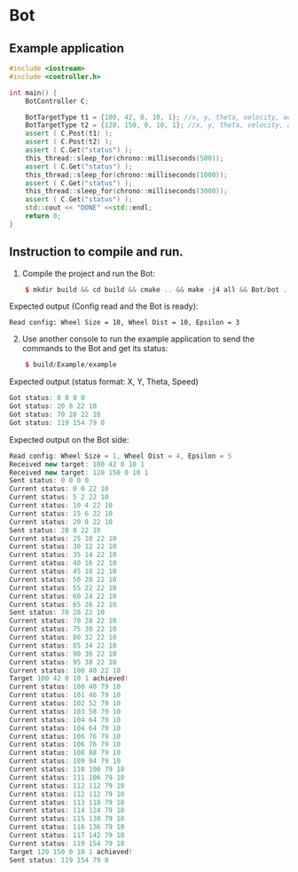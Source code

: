 # Bot

Example application
--------------
```c++
#include <iostream>
#include <controller.h>

int main() {
    BotController C;

    BotTargetType t1 = {100, 42, 0, 10, 1}; //x, y, theta, velocity, accel
    BotTargetType t2 = {120, 150, 0, 10, 1}; //x, y, theta, velocity, accel
    assert ( C.Post(t1) );
    assert ( C.Post(t2) );
    assert ( C.Get("status") );
    this_thread::sleep_for(chrono::milliseconds(500));
    assert ( C.Get("status") );
    this_thread::sleep_for(chrono::milliseconds(1000));
    assert ( C.Get("status") );
    this_thread::sleep_for(chrono::milliseconds(3000));
    assert ( C.Get("status") );
    std::cout << "DONE" <<std::endl;
    return 0;
}
```

Instruction to compile and run.
--------------
1. Compile the project and run the Bot:

```c++
    $ mkdir build && cd build && cmake .. && make -j4 all && Bot/bot ../configs/config.json
```

Expected output (Config read and the Bot is ready):

    Read config: Wheel Size = 10, Wheel Dist = 10, Epsilon = 3

2. Use another console to run the example application to send the commands to the Bot and get its status:

```c++
    $ build/Example/example 
```

Expected output (status format: X, Y, Theta, Speed)

```c++
Got status: 0 0 0 0
Got status: 20 8 22 10
Got status: 70 28 22 10
Got status: 119 154 79 0
```

Expected output on the Bot side:

```c++
Read config: Wheel Size = 1, Wheel Dist = 4, Epsilon = 5
Received new target: 100 42 0 10 1
Received new target: 120 150 0 10 1
Sent status: 0 0 0 0
Current status: 0 0 22 10
Current status: 5 2 22 10
Current status: 10 4 22 10
Current status: 15 6 22 10
Current status: 20 8 22 10
Sent status: 20 8 22 10
Current status: 25 10 22 10
Current status: 30 12 22 10
Current status: 35 14 22 10
Current status: 40 16 22 10
Current status: 45 18 22 10
Current status: 50 20 22 10
Current status: 55 22 22 10
Current status: 60 24 22 10
Current status: 65 26 22 10
Sent status: 70 28 22 10
Current status: 70 28 22 10
Current status: 75 30 22 10
Current status: 80 32 22 10
Current status: 85 34 22 10
Current status: 90 36 22 10
Current status: 95 38 22 10
Current status: 100 40 22 10
Target 100 42 0 10 1 achieved!
Current status: 100 40 79 10
Current status: 101 46 79 10
Current status: 102 52 79 10
Current status: 103 58 79 10
Current status: 104 64 79 10
Current status: 104 64 79 10
Current status: 106 76 79 10
Current status: 106 76 79 10
Current status: 108 88 79 10
Current status: 109 94 79 10
Current status: 110 100 79 10
Current status: 111 106 79 10
Current status: 112 112 79 10
Current status: 112 112 79 10
Current status: 113 118 79 10
Current status: 114 124 79 10
Current status: 115 130 79 10
Current status: 116 136 79 10
Current status: 117 142 79 10
Current status: 119 154 79 10
Target 120 150 0 10 1 achieved!
Sent status: 119 154 79 0
```
